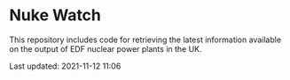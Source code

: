 # Nuke Watch

This repository includes code for retrieving the latest information available on the output of EDF nuclear power plants in the UK.

Last updated: 2021-11-12 11:06